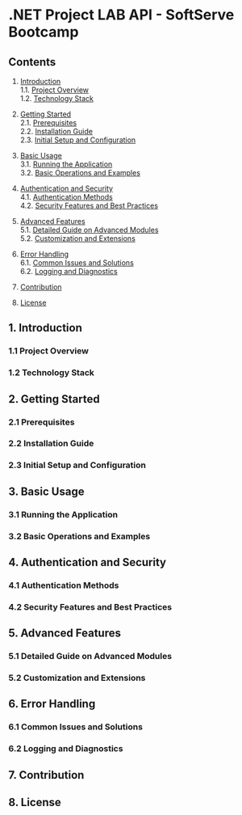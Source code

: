 # .NET Project LAB API - SoftServe Bootcamp

## Contents

1. [Introduction](#introduction) <br>
   1.1. [Project Overview](#project-overview) <br>
   1.2. [Technology Stack](#technology-stack) <br>

2. [Getting Started](#getting-started) <br>
   2.1. [Prerequisites](#prerequisites) <br>
   2.2. [Installation Guide](#installation-guide) <br>
   2.3. [Initial Setup and Configuration](#initial-setup-and-configuration) <br>
3. [Basic Usage](#basic-usage) <br>
       3.1. [Running the Application](#running-the-application) <br>
   3.2. [Basic Operations and Examples](#basic-operations-and-examples) <br>
4. [Authentication and Security](#authentication-and-security) <br>
   4.1. [Authentication Methods](#authentication-methods) <br>
   4.2. [Security Features and Best Practices](#security-features-and-best-practices) <br>
5. [Advanced Features](#advanced-features) <br>
   5.1. [Detailed Guide on Advanced Modules](#detailed-guide-on-advanced-modules) <br>
   5.2. [Customization and Extensions](#customization-and-extensions) <br>
6. [Error Handling](#error-handling) <br>
   6.1. [Common Issues and Solutions](#common-issues-and-solutions) <br>
   6.2. [Logging and Diagnostics](#logging-and-diagnostics) <br>
7. [Contribution](#contribution) <br>
8. [License](#license)

## 1. Introduction
### 1.1 Project Overview
### 1.2 Technology Stack

## 2. Getting Started
### 2.1 Prerequisites
### 2.2 Installation Guide
### 2.3 Initial Setup and Configuration

## 3. Basic Usage
### 3.1 Running the Application
### 3.2 Basic Operations and Examples

## 4. Authentication and Security
### 4.1 Authentication Methods
### 4.2 Security Features and Best Practices

## 5. Advanced Features
### 5.1 Detailed Guide on Advanced Modules
### 5.2 Customization and Extensions

## 6. Error Handling
### 6.1 Common Issues and Solutions
### 6.2 Logging and Diagnostics

## 7. Contribution

## 8. License
